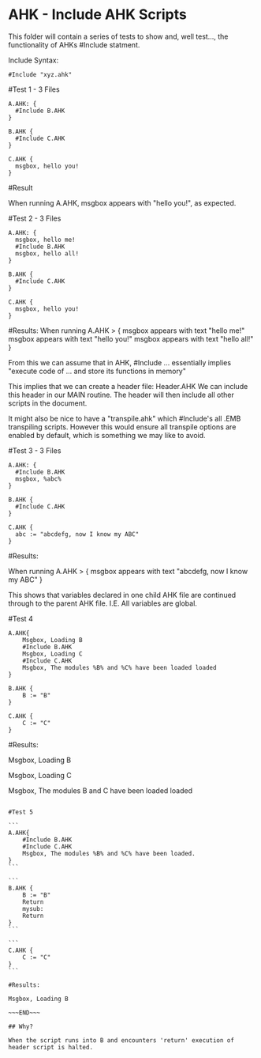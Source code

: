 # AHK - Include AHK Scripts

This folder will contain a series of tests to show and, well test..., the functionality of AHKs #Include statment.

Include Syntax:

```
#Include "xyz.ahk"
```


#Test 1 - 3 Files

```
A.AHK: {
  #Include B.AHK
}
```

```
B.AHK {
  #Include C.AHK
}
```

```
C.AHK {
  msgbox, hello you!
}
```

#Result

When running A.AHK, msgbox appears with "hello you!", as expected.

#Test 2 - 3 Files

```
A.AHK: {
  msgbox, hello me!
  #Include B.AHK
  msgbox, hello all!
}
```

```
B.AHK {
  #Include C.AHK
}
```

```
C.AHK {
  msgbox, hello you!
}
```

#Results:
When running A.AHK > {
  msgbox appears with text "hello me!"
  msgbox appears with text "hello you!"
  msgbox appears with text "hello all!"
}

From this we can assume that in AHK, #Include ... essentially implies "execute code of ... and store its functions in memory"

This implies that we can create a header file: Header.AHK
We can include this header in our MAIN routine.
The header will then include all other scripts in the document.

It might also be nice to have a "transpile.ahk" which #Include's all .EMB transpiling scripts. However this would ensure all transpile options are enabled by default, which is something we may like to avoid.

#Test 3 - 3 Files

```
A.AHK: {
  #Include B.AHK
  msgbox, %abc%
}
```

```
B.AHK {
  #Include C.AHK
}
```

```
C.AHK {
  abc := "abcdefg, now I know my ABC"
}
```

#Results:

When running A.AHK > {
  msgbox appears with text "abcdefg, now I know my ABC"
}

This shows that variables declared in one child AHK file are continued through to the parent AHK file. I.E. All variables are global.

#Test 4
```
A.AHK{
	Msgbox, Loading B
	#Include B.AHK
	Msgbox, Loading C
	#Include C.AHK
	Msgbox, The modules %B% and %C% have been loaded loaded
}
```

```
B.AHK {
	B := "B"
}
```

```
C.AHK {
	C := "C"
}
```

#Results: 

Msgbox, Loading B

Msgbox, Loading C

Msgbox, The modules B and C have been loaded loaded

~~~END~~~

#Test 5

```
A.AHK{
	#Include B.AHK
	#Include C.AHK
	Msgbox, The modules %B% and %C% have been loaded.
}
```

```
B.AHK {
	B := "B"
	Return
	mysub:
	Return
}
```

```
C.AHK {
	C := "C"
}
```

#Results:

Msgbox, Loading B

~~~END~~~

## Why?

When the script runs into B and encounters 'return' execution of header script is halted.
